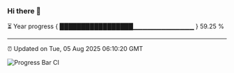 ### Hi there 👋

⏳ Year progress { █████████████████▁▁▁▁▁▁▁▁▁▁▁▁▁ } 59.25 %

---

⏰ Updated on Tue, 05 Aug 2025 06:10:20 GMT

![Progress Bar CI](https://github.com/liununu/liununu/workflows/Progress%20Bar%20CI/badge.svg)
